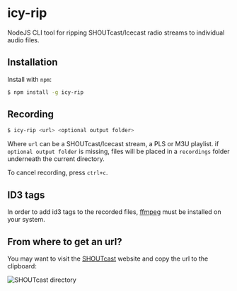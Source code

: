 # icy-rip
NodeJS CLI tool for ripping SHOUTcast/Icecast radio streams to individual audio files.

Installation
------------

Install with `npm`:

``` bash
$ npm install -g icy-rip
```

Recording
---------

``` bash
$ icy-rip <url> <optional output folder>
```

Where `url` can be a SHOUTcast/Icecast stream, a PLS or M3U playlist.
if `optional output folder` is missing, files will be placed in a `recordings` folder underneath the current directory.

To cancel recording, press `ctrl+c`.

ID3 tags
--------
In order to add id3 tags to the recorded files, [ffmpeg](https://www.ffmpeg.org "ffmpeg") must be installed on your system.

From where to get an url?
-------------------------
You may want to visit the [SHOUTcast](https://http://shoutcast.com "SHOUTcast") website and copy the url to the clipboard:

![SHOUTcast directory](https://github.com/krizzdewizz/node-icy-rip/tree/master/build/doc/urlsource.png)